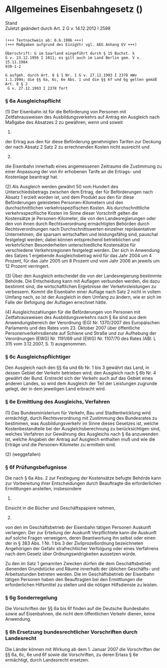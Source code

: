 Allgemeines Eisenbahngesetz ()
==============================

Stand  
Zuletzt geändert durch Art. 2 G v. 14.12.2012 I 2598

### 

```
(+++ Textnachweis ab: 6.6.1986 +++)
(+++ Maßgaben aufgrund des EinigVtr vgl. AEG Anhang EV +++)
 
Überschrift: G im Saarland eingeführt durch § 15 Buchst. k
G v. 23.12.1956 I 1011; es gilt auch im Land Berlin gem. V v. 15.11.1984
930-1-2
 
G aufgeh. durch Art. 8 § 1 Nr. 1 G v. 27.12.1993 I 2378 mWv 
1.1.1994; die §§ 6a, 6c, 6e Abs. 1 und die §§ 6f und 6g gelten gemäß Art. 8 § 2
 G v. 27.12.1993 I 2378 fort
```

### § 6a Ausgleichspflicht

(1) Der Eisenbahn ist für die Beförderung von Personen mit Zeitfahrausweisen des Ausbildungsverkehrs auf Antrag ein Ausgleich nach Maßgabe des Absatzes 2 zu gewähren, wenn und soweit

1.  
der Ertrag aus den für diese Beförderung genehmigten Tarifen zur Deckung der nach Absatz 2 Satz 2 zu errechnenden Kosten nicht ausreicht und

2.  
die Eisenbahn innerhalb eines angemessenen Zeitraums die Zustimmung zu einer Anpassung der von ihr erhobenen Tarife an die Ertrags- und Kostenlage beantragt hat.

(2) Als Ausgleich werden gewährt 50 vom Hundert des Unterschiedsbetrags zwischen dem Ertrag, der für Beförderungen nach Absatz 1 erzielt worden ist, und dem Produkt aus den für diese Beförderungen geleisteten Personen-Kilometern und den durchschnittlichen verkehrsspezifischen Kosten. Als durchschnittliche verkehrsspezifische Kosten im Sinne dieser Vorschrift gelten die Kostensätze je Personen-Kilometer, die von den Landesregierungen oder den von ihnen durch Rechtsverordnung ermächtigten Behörden durch Rechtsverordnungen nach Durchschnittswerten einzelner repräsentativer Unternehmen, die sparsam wirtschaften und leistungsfähig sind, pauschal festgelegt werden; dabei können entsprechend betrieblichen und verkehrlichen Besonderheiten unterschiedliche Kostensätze für verschiedene Verkehrsregionen festgelegt werden. Der sich in Anwendung des Satzes 1 ergebende Ausgleichsbetrag wird für das Jahr 2004 um 4 Prozent, für das Jahr 2005 um 8 Prozent und vom Jahr 2006 an jeweils um 12 Prozent verringert.

(3) Über den Ausgleich entscheidet die von der Landesregierung bestimmte Behörde. Die Entscheidung kann mit Auflagen verbunden werden, die dazu bestimmt sind, die wirtschaftlichen Ergebnisse der Verkehrsleistungen zu verbessern. Kommt die Eisenbahn einer Auflage nach Satz 2 nicht in vollem Umfang nach, so ist der Ausgleich in dem Umfang zu ändern, wie er sich im Falle der Befolgung der Auflagen errechnet hätte.

(4) Ausgleichszahlungen für die Beförderungen von Personen mit Zeitfahrausweisen des Ausbildungsverkehrs nach § 6a sind aus dem Anwendungsbereich der Verordnung (EG) Nr. 1370/2007 des Europäischen Parlaments und des Rates vom 23. Oktober 2007 über öffentliche Personenverkehrsdienste auf Schiene und Straße und zur Aufhebung der Verordnungen (EWG) Nr. 1191/69 und (EWG) Nr. 1107/70 des Rates (ABl. L 315 vom 3.12.2007, S. 1) ausgenommen.

### § 6c Ausgleichspflichtiger

Den Ausgleich nach den §§ 6a und 6b Nr. 1 bis 3 gewährt das Land, in dessen Gebiet der Verkehr betrieben wird; den Ausgleich nach § 6b Nr. 4 gewährt der Bund. Erstreckt sich der Verkehr auch auf das Gebiet eines anderen Landes, so wird dem Ausgleich der Teil der Leistungen zugrunde gelegt, der in dem jeweiligen Land erbracht wird.

### § 6e Ermittlung des Ausgleichs, Verfahren

(1) Das Bundesministerium für Verkehr, Bau und Stadtentwicklung wird ermächtigt, durch Rechtsverordnung mit Zustimmung des Bundesrates zu bestimmen, was Ausbildungsverkehr im Sinne dieses Gesetzes ist, welche Kostenbestandteile bei der Ausgleichsberechnung zu berücksichtigen sind, welches Verfahren zur Gewährung des Ausgleichs nach § 6a anzuwenden ist, welche Angaben der Antrag auf Ausgleich enthalten muß und wie die Erträge und die Personen-Kilometer zu ermitteln sind.

(2) (weggefallen)

### § 6f Prüfungsbefugnisse

Die nach § 6a Abs. 2 zur Festlegung der Kostensätze befugte Behörde kann zur Vorbereitung ihrer Entscheidungen durch Beauftragte die erforderlichen Ermittlungen anstellen, insbesondere

1.  
Einsicht in die Bücher und Geschäftspapiere nehmen,

2.  
von den im Geschäftsbetrieb der Eisenbahn tätigen Personen Auskunft verlangen. Der zur Erteilung der Auskunft Verpflichtete kann die Auskunft auf solche Fragen verweigern, deren Beantwortung ihn selbst oder einen der in § 383 Abs. 1 Nr. 1 bis 3 der Zivilprozeßordnung bezeichneten Angehörigen der Gefahr strafrechtlicher Verfolgung oder eines Verfahrens nach dem Gesetz über Ordnungswidrigkeiten aussetzen würde.

Zu den im Satz 1 genannten Zwecken dürfen die dem Geschäftsbetrieb dienenden Grundstücke und Räume innerhalb der üblichen Geschäfts- und Arbeitsstunden betreten werden. Die im Geschäftsbetrieb der Eisenbahn tätigen Personen haben den Beauftragten bei den Ermittlungen die erforderlichen Hilfsmittel zu stellen und die nötigen Hilfsdienste zu leisten.

### § 6g Sonderregelung

Die Vorschriften der §§ 6a bis 6f finden auf die Deutsche Bundesbahn sowie auf Eisenbahnen, die nicht dem öffentlichen Verkehr dienen, keine Anwendung.

### § 6h Ersetzung bundesrechtlicher Vorschriften durch Landesrecht

Die Länder können mit Wirkung ab dem 1. Januar 2007 die Vorschriften der §§ 6a, 6c, 6e und 6f sowie die Vorschriften, zu deren Erlass § 6e ermächtigt, durch Landesrecht ersetzen.
